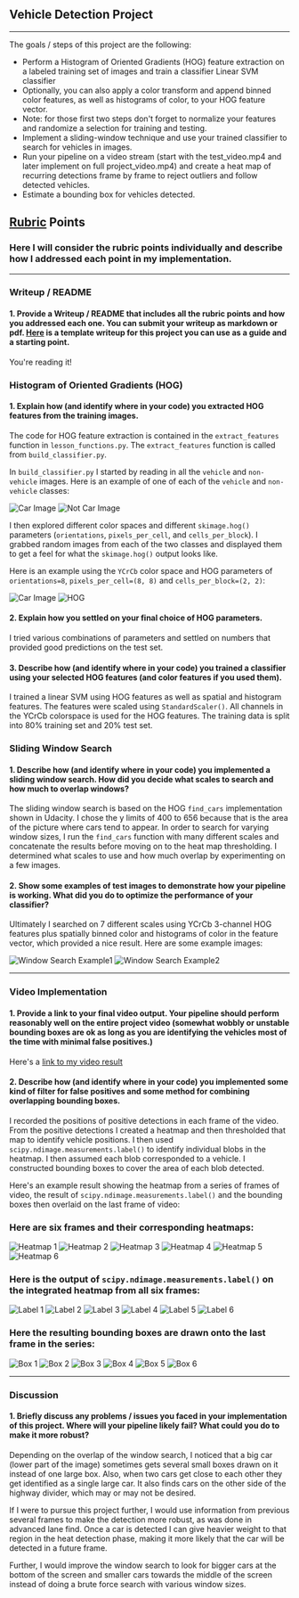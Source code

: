 ## **Vehicle Detection Project**
---

The goals / steps of this project are the following:

* Perform a Histogram of Oriented Gradients (HOG) feature extraction on a labeled training set of images and train a classifier Linear SVM classifier
* Optionally, you can also apply a color transform and append binned color features, as well as histograms of color, to your HOG feature vector. 
* Note: for those first two steps don't forget to normalize your features and randomize a selection for training and testing.
* Implement a sliding-window technique and use your trained classifier to search for vehicles in images.
* Run your pipeline on a video stream (start with the test_video.mp4 and later implement on full project_video.mp4) and create a heat map of recurring detections frame by frame to reject outliers and follow detected vehicles.
* Estimate a bounding box for vehicles detected.

[//]: # (Image References)
[image1]: ./examples/image0000.png
[image2]: ./examples/image8.png
[image3]: ./examples/hog_example.png
[image4]: ./examples/pipeline_example1.jpg
[image5]: ./examples/pipeline_example3.jpg
[image6]: ./examples/heatmap1.jpg
[image7]: ./examples/heatmap2.jpg
[image8]: ./examples/heatmap3.jpg
[image9]: ./examples/heatmap4.jpg
[image10]: ./examples/heatmap5.jpg
[image11]: ./examples/heatmap6.jpg
[image12]: ./examples/labels1.jpg
[image13]: ./examples/labels2.jpg
[image14]: ./examples/labels3.jpg
[image15]: ./examples/labels4.jpg
[image16]: ./examples/labels5.jpg
[image17]: ./examples/labels6.jpg
[image18]: ./examples/boxes1.jpg
[image19]: ./examples/boxes2.jpg
[image20]: ./examples/boxes3.jpg
[image21]: ./examples/boxes4.jpg
[image22]: ./examples/boxes5.jpg
[image23]: ./examples/boxes6.jpg
[video1]: ./project_video.mp4

## [Rubric](https://review.udacity.com/#!/rubrics/513/view) Points
### Here I will consider the rubric points individually and describe how I addressed each point in my implementation.  

---
### Writeup / README

#### 1. Provide a Writeup / README that includes all the rubric points and how you addressed each one.  You can submit your writeup as markdown or pdf.  [Here](https://github.com/udacity/CarND-Vehicle-Detection/blob/master/writeup_template.md) is a template writeup for this project you can use as a guide and a starting point.  

You're reading it!

### Histogram of Oriented Gradients (HOG)

#### 1. Explain how (and identify where in your code) you extracted HOG features from the training images.

The code for HOG feature extraction is contained in the `extract_features` function in `lesson_functions.py`.  The `extract_features` function is called from `build_classifier.py`.

In `build_classifier.py` I started by reading in all the `vehicle` and `non-vehicle` images.  Here is an example of one of each of the `vehicle` and `non-vehicle` classes:

![Car Image][image1]
![Not Car Image][image2]

I then explored different color spaces and different `skimage.hog()` parameters (`orientations`, `pixels_per_cell`, and `cells_per_block`).  I grabbed random images from each of the two classes and displayed them to get a feel for what the `skimage.hog()` output looks like.

Here is an example using the `YCrCb` color space and HOG parameters of `orientations=8`, `pixels_per_cell=(8, 8)` and `cells_per_block=(2, 2)`:


![Car Image][image1]
![HOG][image3]

#### 2. Explain how you settled on your final choice of HOG parameters.

I tried various combinations of parameters and settled on numbers that provided good predictions on the test set.

#### 3. Describe how (and identify where in your code) you trained a classifier using your selected HOG features (and color features if you used them).

I trained a linear SVM using HOG features as well as spatial and histogram features.  The features were scaled using `StandardScaler()`.  All channels in the YCrCb colorspace is used for the HOG features.  The training data is split into 80% training set and 20% test set.

### Sliding Window Search

#### 1. Describe how (and identify where in your code) you implemented a sliding window search.  How did you decide what scales to search and how much to overlap windows?

The sliding window search is based on the HOG `find_cars` implementation shown in Udacity.  I chose the y limits of 400 to 656 because that is the area of the picture where cars tend to appear.  In order to search for varying window sizes, I run the `find_cars` function with many different scales and concatenate the results before moving on to the heat map thresholding.  I determined what scales to use and how much overlap by experimenting on a few images.

#### 2. Show some examples of test images to demonstrate how your pipeline is working.  What did you do to optimize the performance of your classifier?

Ultimately I searched on 7 different scales using YCrCb 3-channel HOG features plus spatially binned color and histograms of color in the feature vector, which provided a nice result.  Here are some example images:

![Window Search Example1][image4]
![Window Search Example2][image5]

---

### Video Implementation

#### 1. Provide a link to your final video output.  Your pipeline should perform reasonably well on the entire project video (somewhat wobbly or unstable bounding boxes are ok as long as you are identifying the vehicles most of the time with minimal false positives.)
Here's a [link to my video result](./output_video.mp4)


#### 2. Describe how (and identify where in your code) you implemented some kind of filter for false positives and some method for combining overlapping bounding boxes.

I recorded the positions of positive detections in each frame of the video.  From the positive detections I created a heatmap and then thresholded that map to identify vehicle positions.  I then used `scipy.ndimage.measurements.label()` to identify individual blobs in the heatmap.  I then assumed each blob corresponded to a vehicle.  I constructed bounding boxes to cover the area of each blob detected.  

Here's an example result showing the heatmap from a series of frames of video, the result of `scipy.ndimage.measurements.label()` and the bounding boxes then overlaid on the last frame of video:

### Here are six frames and their corresponding heatmaps:
![Heatmap 1][image6]
![Heatmap 2][image7]
![Heatmap 3][image8]
![Heatmap 4][image9]
![Heatmap 5][image10]
![Heatmap 6][image11]


### Here is the output of `scipy.ndimage.measurements.label()` on the integrated heatmap from all six frames:
![Label 1][image12]
![Label 2][image13]
![Label 3][image14]
![Label 4][image15]
![Label 5][image16]
![Label 6][image17]

### Here the resulting bounding boxes are drawn onto the last frame in the series:
![Box 1][image18]
![Box 2][image19]
![Box 3][image20]
![Box 4][image21]
![Box 5][image22]
![Box 6][image23]



---

### Discussion

#### 1. Briefly discuss any problems / issues you faced in your implementation of this project.  Where will your pipeline likely fail?  What could you do to make it more robust?

Depending on the overlap of the window search, I noticed that a big car (lower part of the image) sometimes gets several small boxes drawn on it instead of one large box.  Also, when two cars get close to each other they get identified as a single large car.  It also finds cars on the other side of the highway divider, which may or may not be desired.

If I were to pursue this project further, I would use information from previous several frames to make the detection more robust, as was done in advanced lane find.  Once a car is detected I can give heavier weight to that region in the heat detection phase, making it more likely that the car will be detected in a future frame.

Further, I would improve the window search to look for bigger cars at the bottom of the screen and smaller cars towards the middle of the screen instead of doing a brute force search with various window sizes.